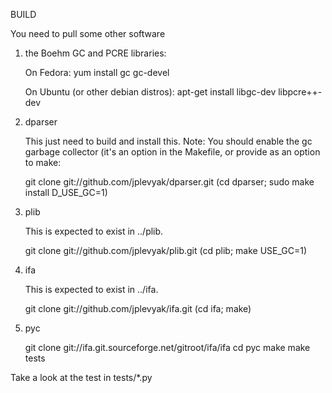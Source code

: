 BUILD

  You need to pull some other software

  1. the Boehm GC and PCRE libraries:

     On Fedora:
        yum install gc gc-devel

     On Ubuntu (or other debian distros):
         apt-get install libgc-dev libpcre++-dev

  2. dparser

     This just need to build and install this. Note: You should enable the
     gc garbage collector (it's an option in the Makefile, or provide as
     an option to make:

        git clone git://github.com/jplevyak/dparser.git
        (cd dparser; sudo make install D_USE_GC=1)

  3. plib

     This is expected to exist in ../plib.

        git clone git://github.com/jplevyak/plib.git
        (cd plib; make USE_GC=1)

  4. ifa

     This is expected to exist in ../ifa.

        git clone git://github.com/jplevyak/ifa.git
        (cd ifa; make)

  5. pyc

        git clone git://ifa.git.sourceforge.net/gitroot/ifa/ifa
        cd pyc
        make
        make tests

Take a look at the test in tests/*.py

